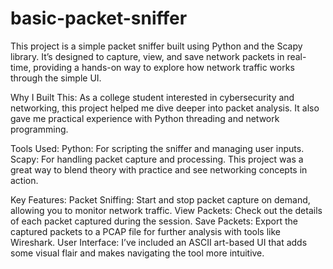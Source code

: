 # basic-packet-sniffer
This project is a simple packet sniffer built using Python and the Scapy library. It’s designed to capture, view, and save network packets in real-time, providing a hands-on way to explore how network traffic works through the simple UI.

Why I Built This:
As a college student interested in cybersecurity and networking, this project helped me dive deeper into packet analysis. It also gave me practical experience with Python threading and network programming.

Tools Used:
Python: For scripting the sniffer and managing user inputs.
Scapy: For handling packet capture and processing.
This project was a great way to blend theory with practice and see networking concepts in action.

Key Features:
Packet Sniffing: Start and stop packet capture on demand, allowing you to monitor network traffic.
View Packets: Check out the details of each packet captured during the session.
Save Packets: Export the captured packets to a PCAP file for further analysis with tools like Wireshark.
User Interface: I’ve included an ASCII art-based UI that adds some visual flair and makes navigating the tool more intuitive.
